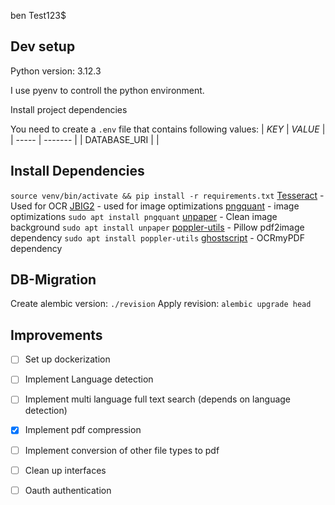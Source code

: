ben
Test123$

## Dev setup
Python version: 3.12.3

I use pyenv to controll the python environment. 

Install project dependencies

You need to create a `.env` file that contains following values:
| *KEY* | *VALUE* |
| ----- | ------- |
| DATABASE_URI |  |


## Install Dependencies
`source venv/bin/activate && pip install -r requirements.txt`
[Tesseract](https://medium.com/@nothanjack/easy-installation-of-tesseract-ocr-on-debian-12-terminal-walkthrough-13120ec7d98c) - Used for OCR
[JBIG2](https://ocrmypdf.readthedocs.io/en/latest/jbig2.html) - used for image optimizations
[pngquant](https://pngquant.org/) - image optimizations ```sudo apt install pngquant```
[unpaper](https://github.com/unpaper/unpaper) - Clean image background ```sudo apt install unpaper```
[poppler-utils](https://poppler.freedesktop.org/) - Pillow pdf2image dependency ```sudo apt install poppler-utils```
[ghostscript](https://ghostscript.readthedocs.io/en/latest/Install.html) - OCRmyPDF dependency

## DB-Migration
Create alembic version: `./revision`
Apply revision: `alembic upgrade head`

## Improvements
- [ ] Set up dockerization
- [ ] Implement Language detection
- [ ] Implement multi language full text search (depends on language detection)
- [x] Implement pdf compression
- [ ] Implement conversion of other file types to pdf
- [ ] Clean up interfaces
- [ ] Oauth authentication


